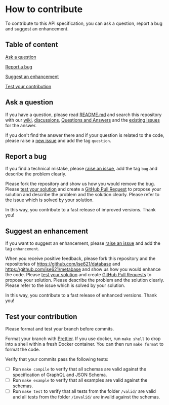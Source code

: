 # How to contribute

To contribute to this API specification, you can ask a question, report a bug and suggest an enhancement.

## Table of content

[Ask a question](#ask-a-question)

[Report a bug](#report-a-bug)

[Suggest an enhancement](#suggest-an-enhancement)

[Test your contribution](#test-your-contribution)

## Ask a question

If you have a question, please read [README.md](https://github.com/ise621/building-envelope-data/blob/develop/README.md) and search this repository with our [wiki](https://github.com/ise621/building-envelope-data/wiki), [discussions](https://github.com/ise621/building-envelope-data/discussions), [Questions and Answers](https://github.com/ise621/building-envelope-data/discussions/categories/q-a) and the [existing issues](https://github.com/ise621/building-envelope-data/issues) for the answer.

If you don't find the answer there and if your question is related to the code, please raise a [new issue](https://github.com/ise621/building-envelope-data/issues/new) and add the tag `question`.

## Report a bug

If you find a technical mistake, please [raise an issue](https://github.com/ise621/building-envelope-data/issues/new), add the tag `bug` and describe the problem clearly.

Please fork the repository and show us how you would remove the bug. Please [test your solution](#test-your-contribution) and create a [GitHub Pull Request](https://github.com/ise621/building-envelope-data/compare) to propose your solution and describe the problem and the solution clearly. Please refer to the issue which is solved by your solution.

In this way, you contribute to a fast release of improved versions. Thank you!

## Suggest an enhancement

If you want to suggest an enhancement, please [raise an issue](https://github.com/ise621/building-envelope-data/issues/new) and add the tag `enhancement`.

When you receive positive feedback, please fork this repository and the repositories of https://github.com/ise621/database and https://github.com/ise621/metabase and show us how you would enhance the code. Please [test your solution](#test-your-contribution) and create [GitHub Pull Requests](https://github.com/ise621/building-envelope-data/compare) to propose your solution. Please describe the problem and the solution clearly. Please refer to the issue which is solved by your solution.

In this way, you contribute to a fast release of enhanced versions. Thank you!

## Test your contribution

Please format and test your branch before commits.

Format your branch with [Prettier](https://prettier.io). If you use docker, run `make shell` to drop into a shell within a fresh Docker container. You can then run `make format` to format the code.

Verify that your commits pass the following tests:

- [ ] Run `make compile` to verify that all schemas are valid against the specification of GraphQL and JSON Schema.
- [ ] Run `make example` to verify that all examples are valid against the schemas.
- [ ] Run `make test` to verify that all tests from the folder `/valid/` are valid and all tests from the folder `/invalid/` are invalid against the schemas.
